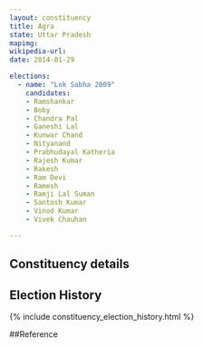 ```yaml
---
layout: constituency
title: Agra
state: Uttar Pradesh
mapimg: 
wikipedia-url: 
date: 2014-01-29

elections: 
  - name: "Lok Sabha 2009"
    candidates: 
    - Ramshankar 
    - Boby 
    - Chandra Pal 
    - Ganeshi Lal 
    - Kunwar Chand 
    - Nityanand 
    - Prabhudayal Katheria 
    - Rajesh Kumar 
    - Rakesh 
    - Ram Devi 
    - Ramesh 
    - Ramji Lal Suman 
    - Santosh Kumar 
    - Vinod Kumar 
    - Vivek Chauhan 

---
```

## Constituency details


## Election History
{% include constituency_election_history.html %}

##Reference
